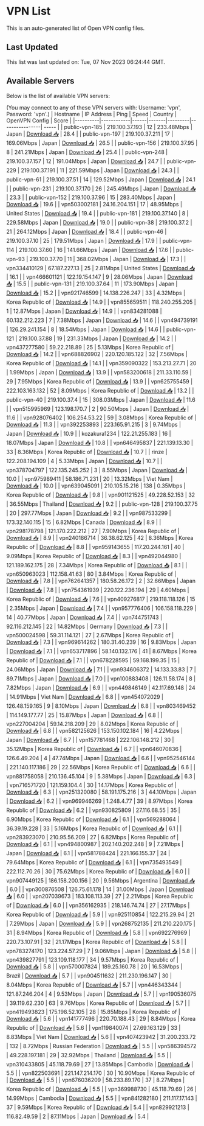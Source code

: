 # VPN List

This is an auto-generated list of Open VPN config files.

## Last Updated

This list was last updated on: Tue, 07 Nov 2023 06:24:44 GMT.

## Available Servers

Below is the list of available VPN servers:

(You may connect to any of these VPN servers with: Username: 'vpn', Password: 'vpn'.)
| Hostname | IP Address | Ping | Speed | Country | OpenVPN Config | Score |
|----------|------------|------|-------|---------|----------------| ----- |
| public-vpn-185 | 219.100.37.193 | 12 | 233.48Mbps | Japan | [Download 📥](./configs/server_0_JP.ovpn) | 28.4 |
| public-vpn-197 | 219.100.37.211 | 17 | 169.06Mbps | Japan | [Download 📥](./configs/server_1_JP.ovpn) | 26.5 |
| public-vpn-156 | 219.100.37.95 | 8 | 241.21Mbps | Japan | [Download 📥](./configs/server_2_JP.ovpn) | 25.4 |
| public-vpn-248 | 219.100.37.157 | 12 | 191.04Mbps | Japan | [Download 📥](./configs/server_3_JP.ovpn) | 24.7 |
| public-vpn-229 | 219.100.37.191 | 11 | 221.59Mbps | Japan | [Download 📥](./configs/server_4_JP.ovpn) | 24.3 |
| public-vpn-61 | 219.100.37.51 | 14 | 129.52Mbps | Japan | [Download 📥](./configs/server_5_JP.ovpn) | 24.1 |
| public-vpn-231 | 219.100.37.170 | 26 | 245.49Mbps | Japan | [Download 📥](./configs/server_6_JP.ovpn) | 23.3 |
| public-vpn-152 | 219.100.37.96 | 15 | 283.40Mbps | Japan | [Download 📥](./configs/server_7_JP.ovpn) | 19.6 |
| vpn503002181 | 24.16.204.151 | 17 | 48.95Mbps | United States | [Download 📥](./configs/server_8_US.ovpn) | 19.4 |
| public-vpn-181 | 219.100.37.140 | 8 | 229.58Mbps | Japan | [Download 📥](./configs/server_9_JP.ovpn) | 19.0 |
| public-vpn-38 | 219.100.37.2 | 21 | 264.12Mbps | Japan | [Download 📥](./configs/server_10_JP.ovpn) | 18.4 |
| public-vpn-46 | 219.100.37.10 | 25 | 179.51Mbps | Japan | [Download 📥](./configs/server_11_JP.ovpn) | 17.9 |
| public-vpn-114 | 219.100.37.60 | 16 | 141.66Mbps | Japan | [Download 📥](./configs/server_12_JP.ovpn) | 17.6 |
| public-vpn-93 | 219.100.37.70 | 11 | 368.02Mbps | Japan | [Download 📥](./configs/server_13_JP.ovpn) | 17.3 |
| vpn334410129 | 67.187.227.13 | 25 | 2.81Mbps | United States | [Download 📥](./configs/server_14_US.ovpn) | 16.1 |
| vpn466601121 | 122.19.154.147 | 9 | 28.06Mbps | Japan | [Download 📥](./configs/server_15_JP.ovpn) | 15.5 |
| public-vpn-131 | 219.100.37.64 | 11 | 173.90Mbps | Japan | [Download 📥](./configs/server_16_JP.ovpn) | 15.2 |
| vpn921746599 | 14.138.226.247 | 33 | 4.32Mbps | Korea Republic of | [Download 📥](./configs/server_17_KR.ovpn) | 14.9 |
| vpn855659511 | 118.240.255.205 | 1 | 12.87Mbps | Japan | [Download 📥](./configs/server_18_JP.ovpn) | 14.9 |
| vpn834281088 | 60.132.212.223 | 7 | 7.38Mbps | Japan | [Download 📥](./configs/server_19_JP.ovpn) | 14.6 |
| vpn494739191 | 126.29.241.154 | 8 | 18.54Mbps | Japan | [Download 📥](./configs/server_20_JP.ovpn) | 14.6 |
| public-vpn-121 | 219.100.37.88 | 19 | 231.33Mbps | Japan | [Download 📥](./configs/server_21_JP.ovpn) | 14.2 |
| vpn437277580 | 59.22.218.89 | 25 | 5.13Mbps | Korea Republic of | [Download 📥](./configs/server_22_KR.ovpn) | 14.2 |
| vpn688826902 | 220.120.185.122 | 32 | 7.56Mbps | Korea Republic of | [Download 📥](./configs/server_23_KR.ovpn) | 14.1 |
| vpn359090322 | 153.213.27.71 | 20 | 1.99Mbps | Japan | [Download 📥](./configs/server_24_JP.ovpn) | 13.9 |
| vpn583200618 | 211.33.110.59 | 29 | 7.95Mbps | Korea Republic of | [Download 📥](./configs/server_25_KR.ovpn) | 13.9 |
| vpn625755459 | 222.103.163.132 | 52 | 8.09Mbps | Korea Republic of | [Download 📥](./configs/server_26_KR.ovpn) | 13.2 |
| public-vpn-40 | 219.100.37.4 | 15 | 308.03Mbps | Japan | [Download 📥](./configs/server_27_JP.ovpn) | 11.6 |
| vpn515995969 | 123.198.170.7 | 2 | 90.50Mbps | Japan | [Download 📥](./configs/server_28_JP.ovpn) | 11.6 |
| vpn928076402 | 106.254.53.22 | 59 | 3.08Mbps | Korea Republic of | [Download 📥](./configs/server_29_KR.ovpn) | 11.3 |
| vpn392253893 | 223.165.91.215 | 3 | 9.74Mbps | Japan | [Download 📥](./configs/server_30_JP.ovpn) | 10.9 |
| kozakura1234 | 122.21.255.183 | 16 | 18.07Mbps | Japan | [Download 📥](./configs/server_31_JP.ovpn) | 10.8 |
| vpn646495837 | 221.139.13.30 | 33 | 8.36Mbps | Korea Republic of | [Download 📥](./configs/server_32_KR.ovpn) | 10.7 |
| rinze | 122.208.194.109 | 4 | 5.33Mbps | Japan | [Download 📥](./configs/server_33_JP.ovpn) | 10.7 |
| vpn378704797 | 122.135.245.252 | 3 | 8.55Mbps | Japan | [Download 📥](./configs/server_34_JP.ovpn) | 10.0 |
| vpn975989411 | 58.186.71.231 | 20 | 13.32Mbps | Viet Nam | [Download 📥](./configs/server_35_VN.ovpn) | 10.0 |
| vpn639045091 | 210.105.15.216 | 138 | 0.35Mbps | Korea Republic of | [Download 📥](./configs/server_36_KR.ovpn) | 9.8 |
| vpn901121525 | 49.228.52.153 | 32 | 36.55Mbps | Thailand | [Download 📥](./configs/server_37_TH.ovpn) | 9.2 |
| public-vpn-128 | 219.100.37.75 | 20 | 297.77Mbps | Japan | [Download 📥](./configs/server_38_JP.ovpn) | 9.2 |
| vpn987533299 | 173.32.140.115 | 15 | 6.82Mbps | Canada | [Download 📥](./configs/server_39_CA.ovpn) | 8.9 |
| vpn298178798 | 121.170.222.212 | 27 | 7.90Mbps | Korea Republic of | [Download 📥](./configs/server_40_KR.ovpn) | 8.9 |
| vpn240186714 | 36.38.62.125 | 42 | 8.36Mbps | Korea Republic of | [Download 📥](./configs/server_41_KR.ovpn) | 8.8 |
| vpn959143655 | 117.20.244.161 | 40 | 9.09Mbps | Korea Republic of | [Download 📥](./configs/server_42_KR.ovpn) | 8.3 |
| vpn492044980 | 121.189.162.175 | 28 | 7.34Mbps | Korea Republic of | [Download 📥](./configs/server_43_KR.ovpn) | 8.1 |
| vpn650963023 | 112.158.41.63 | 80 | 3.84Mbps | Korea Republic of | [Download 📥](./configs/server_44_KR.ovpn) | 7.8 |
| vpn762641357 | 180.58.26.172 | 2 | 32.66Mbps | Japan | [Download 📥](./configs/server_45_JP.ovpn) | 7.8 |
| vpn754361939 | 220.122.236.194 | 29 | 4.60Mbps | Korea Republic of | [Download 📥](./configs/server_46_KR.ovpn) | 7.6 |
| vpn409276817 | 219.118.118.126 | 15 | 2.35Mbps | Japan | [Download 📥](./configs/server_47_JP.ovpn) | 7.4 |
| vpn957776406 | 106.158.118.229 | 14 | 40.77Mbps | Japan | [Download 📥](./configs/server_48_JP.ovpn) | 7.4 |
| vpn744751743 | 92.116.212.145 | 22 | 14.82Mbps | Germany | [Download 📥](./configs/server_49_DE.ovpn) | 7.3 |
| vpn500024598 | 59.31.114.121 | 27 | 2.67Mbps | Korea Republic of | [Download 📥](./configs/server_50_KR.ovpn) | 7.3 |
| vpn969614262 | 180.31.40.239 | 16 | 9.83Mbps | Japan | [Download 📥](./configs/server_51_JP.ovpn) | 7.1 |
| vpn653717896 | 58.140.132.176 | 41 | 8.67Mbps | Korea Republic of | [Download 📥](./configs/server_52_KR.ovpn) | 7.1 |
| vpn678228595 | 59.168.199.35 | 15 | 24.06Mbps | Japan | [Download 📥](./configs/server_53_JP.ovpn) | 7.1 |
| vpn934606372 | 14.133.33.83 | 7 | 89.71Mbps | Japan | [Download 📥](./configs/server_54_JP.ovpn) | 7.0 |
| vpn100883408 | 126.11.58.174 | 8 | 7.82Mbps | Japan | [Download 📥](./configs/server_55_JP.ovpn) | 6.9 |
| vpn449846149 | 42.117.69.148 | 24 | 14.91Mbps | Viet Nam | [Download 📥](./configs/server_56_VN.ovpn) | 6.8 |
| vpn454072029 | 126.48.159.165 | 9 | 8.10Mbps | Japan | [Download 📥](./configs/server_57_JP.ovpn) | 6.8 |
| vpn803469452 | 114.149.177.77 | 25 | 15.87Mbps | Japan | [Download 📥](./configs/server_58_JP.ovpn) | 6.8 |
| vpn227004204 | 59.14.218.209 | 29 | 8.02Mbps | Korea Republic of | [Download 📥](./configs/server_59_KR.ovpn) | 6.8 |
| vpn582125626 | 153.150.102.184 | 16 | 4.22Mbps | Japan | [Download 📥](./configs/server_60_JP.ovpn) | 6.7 |
| vpn157781468 | 222.106.148.212 | 30 | 35.12Mbps | Korea Republic of | [Download 📥](./configs/server_61_KR.ovpn) | 6.7 |
| vpn646070836 | 126.6.49.204 | 4 | 47.74Mbps | Japan | [Download 📥](./configs/server_62_JP.ovpn) | 6.6 |
| vpn952546144 | 221.140.117.186 | 29 | 22.56Mbps | Korea Republic of | [Download 📥](./configs/server_63_KR.ovpn) | 6.6 |
| vpn881758058 | 210.136.45.104 | 9 | 5.38Mbps | Japan | [Download 📥](./configs/server_64_JP.ovpn) | 6.3 |
| vpn716571720 | 121.159.104.4 | 30 | 14.17Mbps | Korea Republic of | [Download 📥](./configs/server_65_KR.ovpn) | 6.3 |
| vpn251320080 | 58.191.175.216 | 3 | 44.10Mbps | Japan | [Download 📥](./configs/server_66_JP.ovpn) | 6.2 |
| vpn969946269 | 1.248.4.77 | 39 | 8.97Mbps | Korea Republic of | [Download 📥](./configs/server_67_KR.ovpn) | 6.2 |
| vpn930825809 | 27.116.68.55 | 35 | 6.90Mbps | Korea Republic of | [Download 📥](./configs/server_68_KR.ovpn) | 6.1 |
| vpn569288064 | 36.39.19.228 | 33 | 5.16Mbps | Korea Republic of | [Download 📥](./configs/server_69_KR.ovpn) | 6.1 |
| vpn283923070 | 210.95.56.209 | 27 | 6.82Mbps | Korea Republic of | [Download 📥](./configs/server_70_KR.ovpn) | 6.1 |
| vpn494800987 | 202.140.202.248 | 9 | 7.21Mbps | Japan | [Download 📥](./configs/server_71_JP.ovpn) | 6.1 |
| vpn581788424 | 221.166.155.37 | 24 | 79.64Mbps | Korea Republic of | [Download 📥](./configs/server_72_KR.ovpn) | 6.1 |
| vpn735493549 | 222.112.70.26 | 30 | 75.62Mbps | Korea Republic of | [Download 📥](./configs/server_73_KR.ovpn) | 6.0 |
| vpn907449125 | 186.158.200.156 | 20 | 9.56Mbps | Argentina | [Download 📥](./configs/server_74_AR.ovpn) | 6.0 |
| vpn300876508 | 126.75.61.178 | 14 | 31.00Mbps | Japan | [Download 📥](./configs/server_75_JP.ovpn) | 6.0 |
| vpn207039673 | 183.108.113.39 | 27 | 2.21Mbps | Korea Republic of | [Download 📥](./configs/server_76_KR.ovpn) | 6.0 |
| vpn356162935 | 218.146.74.74 | 27 | 27.17Mbps | Korea Republic of | [Download 📥](./configs/server_77_KR.ovpn) | 5.9 |
| vpn925110854 | 122.215.29.94 | 21 | 7.29Mbps | Japan | [Download 📥](./configs/server_78_JP.ovpn) | 5.9 |
| vpn268752135 | 211.210.220.175 | 31 | 8.94Mbps | Korea Republic of | [Download 📥](./configs/server_79_KR.ovpn) | 5.8 |
| vpn692276969 | 220.73.107.91 | 32 | 21.17Mbps | Korea Republic of | [Download 📥](./configs/server_80_KR.ovpn) | 5.8 |
| vpn783274170 | 123.224.57.29 | 7 | 9.06Mbps | Japan | [Download 📥](./configs/server_81_JP.ovpn) | 5.8 |
| vpn439827791 | 123.109.118.177 | 34 | 9.57Mbps | Korea Republic of | [Download 📥](./configs/server_82_KR.ovpn) | 5.8 |
| vpn570007824 | 189.25.160.78 | 20 | 16.53Mbps | Brazil | [Download 📥](./configs/server_83_BR.ovpn) | 5.7 |
| vpn904511632 | 211.230.196.147 | 30 | 8.04Mbps | Korea Republic of | [Download 📥](./configs/server_84_KR.ovpn) | 5.7 |
| vpn446343344 | 121.87.246.204 | 4 | 9.53Mbps | Japan | [Download 📥](./configs/server_85_JP.ovpn) | 5.7 |
| vpn190536075 | 39.119.62.230 | 63 | 9.76Mbps | Korea Republic of | [Download 📥](./configs/server_86_KR.ovpn) | 5.7 |
| vpn419493823 | 175.198.52.105 | 28 | 15.85Mbps | Korea Republic of | [Download 📥](./configs/server_87_KR.ovpn) | 5.6 |
| vpn141777496 | 220.70.188.43 | 29 | 8.84Mbps | Korea Republic of | [Download 📥](./configs/server_88_KR.ovpn) | 5.6 |
| vpn119840074 | 27.69.163.129 | 33 | 8.83Mbps | Viet Nam | [Download 📥](./configs/server_89_VN.ovpn) | 5.6 |
| vpn407423942 | 31.200.233.72 | 132 | 8.72Mbps | Russian Federation | [Download 📥](./configs/server_90_RU.ovpn) | 5.5 |
| vpn586394572 | 49.228.197.181 | 29 | 32.92Mbps | Thailand | [Download 📥](./configs/server_91_TH.ovpn) | 5.5 |
| vpn310433805 | 45.118.79.69 | 27 | 13.85Mbps | Cambodia | [Download 📥](./configs/server_92_KH.ovpn) | 5.5 |
| vpn822503691 | 221.147.214.170 | 30 | 10.90Mbps | Korea Republic of | [Download 📥](./configs/server_93_KR.ovpn) | 5.5 |
| vpn676036209 | 58.233.89.170 | 37 | 8.27Mbps | Korea Republic of | [Download 📥](./configs/server_94_KR.ovpn) | 5.5 |
| vpn369988730 | 45.118.79.69 | 26 | 14.99Mbps | Cambodia | [Download 📥](./configs/server_95_KH.ovpn) | 5.5 |
| vpn841282180 | 211.117.17.143 | 37 | 9.59Mbps | Korea Republic of | [Download 📥](./configs/server_96_KR.ovpn) | 5.4 |
| vpn829921213 | 116.82.49.59 | 2 | 87.11Mbps | Japan | [Download 📥](./configs/server_97_JP.ovpn) | 5.4 |
